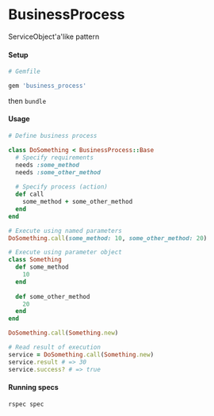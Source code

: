 # BusinessProcess

ServiceObject'a'like pattern

#### Setup 

```ruby
# Gemfile

gem 'business_process'
```

then `bundle`

#### Usage

```ruby
# Define business process

class DoSomething < BusinessProcess::Base
  # Specify requirements
  needs :some_method
  needs :some_other_method
  
  # Specify process (action)
  def call
    some_method + some_other_method
  end
end

# Execute using named parameters
DoSomething.call(some_method: 10, some_other_method: 20)

# Execute using parameter object
class Something
  def some_method
    10
  end 
  
  def some_other_method
    20
  end
end

DoSomething.call(Something.new)

# Read result of execution
service = DoSomething.call(Something.new)
service.result # => 30
service.success? # => true
```

#### Running specs

```
rspec spec
```
